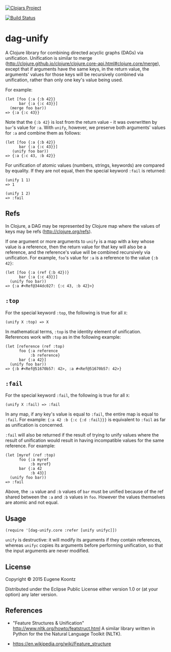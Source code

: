 [![Clojars Project](http://clojars.org/dag-unify/latest-version.svg)](http://clojars.org/dag-unify)

[![Build Status](https://secure.travis-ci.org/ekoontz/dag-unify.png?branch=master)](http://travis-ci.org/ekoontz/dag-unify)

# dag-unify

A Clojure library for combining directed acyclic graphs (DAGs) via
unification. Unification is similar to merge
(http://clojure.github.io/clojure/clojure.core-api.html#clojure.core/merge),
except that if arguments have the same keys, in the return value, the
arguments' values for those keys will be recursively combined via
unification, rather than only one key's value being used.

For example:

```
(let [foo {:a {:b 42}}
      bar {:a {:c 43}}]
  (merge foo bar))
=> {:a {:c 43}}
```

Note that the `{:b 42}` is lost from the return value - it was
overwritten by `bar`'s value for `:a`.  With `unify`, however, we
preserve both arguments' values for `:a` and combine them as follows:

```
(let [foo {:a {:b 42}}
      bar {:a {:c 43}}]
   (unify foo bar))
=> {:a {:c 43, :b 42}}
```

For unification of atomic values (numbers, strings, keywords) are
compared by equality. If they are not equal, then the special keyword
`:fail` is returned:

```
(unify 1 1)
=> 1
```

```
(unify 1 2)
=> :fail
```

## Refs

In Clojure, a DAG may be represented by Clojure map where the values
of keys may be refs (http://clojure.org/refs).

If one argument or more arguments to `unify` is a map with a key whose
value is a reference, then the return value for that key will also be
a reference, and the reference's value will be combined recursively
via unification. For example, `foo`'s value for `:a` is a reference to
the value `{:b 42}`:

```
(let [foo {:a (ref {:b 42})}
      bar {:a {:c 43}}]
  (unify foo bar))
=> {:a #<Ref@344dc027: {:c 43, :b 42}>}
```

## `:top`

For the special keyword `:top`, the following is true for all `X`:

```
(unify X :top) => X
```

In mathematical terms, `:top` is the identity element of
unification. References work with `:top` as in the following example:

```
(let [reference (ref :top)
      foo {:a reference
           :b reference}
      bar {:a 42}]
  (unify foo bar))
=> {:b #<Ref@51670b57: 42>, :a #<Ref@51670b57: 42>}
```

## `:fail`

For the special keyword `:fail`, the following is true for all `X`:

```
(unify X :fail) => :fail
```

In any map, if any key's value is equal to `:fail`, the entire map is
equal to `:fail`. For example: `{:a 42 :b {:c {:d :fail}}}` is equivalent to
`:fail` as far as unification is concerned.


`:fail` will also be returned if the result of trying to unify values
where the result of unification would result in having incompatible
values for the same reference. For example:

```
(let [myref (ref :top)
      foo {:a myref
           :b myref}
      bar {:a 42
           :b 43}]
  (unify foo bar))
=> :fail
```

Above, the `:a` value and `:b` values of `bar` must be unified because
of the ref shared between the `:a` and `:b` values in `foo`. However the
values themselves are atomic and not equal.

## Usage

```
(require '[dag-unify.core :refer [unify unifyc]])
```

`unify` is destructive: it will modify its arguments if they contain
references, whereas `unifyc` copies its arguments before performing
unification, so that the input arguments are never modified.

## License

Copyright © 2015 Eugene Koontz

Distributed under the Eclipse Public License either version 1.0 or (at
your option) any later version.

## References

- "Feature Structures & Unification" http://www.nltk.org/howto/featstruct.html
A similar library written in Python for the the Natural Language Toolkit (NLTK).

- https://en.wikipedia.org/wiki/Feature_structure
